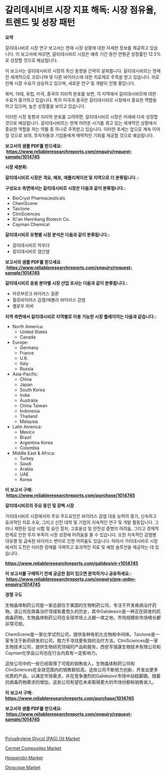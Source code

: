 <p><h1>갈리데시비르 시장 지표 해독: 시장 점유율, 트렌드 및 성장 패턴</h1></p><p><strong>요약</strong></p>
<p><p>갈리데시비르 시장 연구 보고서는 현재 시장 상황에 대한 자세한 정보를 제공하고 있습니다. 이 보고서에 따르면, 갈리데시비르 시장은 예측 기간 동안 연평균 성장률인 12.5%로 성장할 것으로 예상됩니다. </p><p>이 보고서는 갈리데시비르 시장의 최신 동향을 간략히 살펴봅니다. 갈리데시비르는 현재 전 세계적으로 코로나19 및 다른 바이러스에 대한 치료제로 주목을 받고 있습니다. 이로 인해 시장 수요가 상승하고 있으며, 새로운 연구 및 개발이 진행 중입니다.</p><p>북미, 아태, 유럽, 미국, 중국의 지리적 분포를 보면, 각 지역에서 갈리데시비르에 대한 수요가 증가하고 있습니다. 특히 미국과 중국은 갈리데시비르 시장에서 중요한 역할을 하고 있으며, 높은 성장률을 보이고 있습니다.</p><p>이러한 시장 동향과 지리적 분포를 고려하면, 갈리데시비르 시장은 미래에 더욱 성장할 것으로 예상됩니다. 갈리데시비르는 현재 어려운 시기를 겪고 있는 세계적인 상황에서 중요한 역할을 하는 약물 중 하나로 주목받고 있습니다. 이러한 추세는 앞으로 계속 이어질 것으로 보여, 투자자들과 기업들에게 매력적인 기회를 제공할 것으로 예상됩니다.</p></p>
<p><strong>보고서의 샘플 PDF를 받으세요: &nbsp;<a href="https://www.reliableresearchreports.com/enquiry/request-sample/1014745">https://www.reliableresearchreports.com/enquiry/request-sample/1014745</a></strong></p>
<p><strong>시장 세분화:</strong></p>
<p><strong> 갈리데시비르 시장은 개요, 배포, 애플리케이션 및 지역으로 더 분류됩니다. :</strong></p>
<p><strong>구성요소 측면에서는 갈리데시비르 시장은 다음과 같이 분류됩니다.:</strong></p>
<p><ul><li>BioCryst Pharmaceuticals</li><li>ChemScene</li><li>Taiclone</li><li>CliniSciences</li><li>Xi'an Henrikang Biotech Co.</li><li>Cayman Chemical</li></ul></p>
<p><strong> 갈리데시비르 유형별 시장 분석은 다음과 같이 분류됩니다.:</strong></p>
<p><ul><li>갈리데시비르 파우더</li><li>갈리데시비르 염산염</li></ul></p>
<p><strong>보고서의 샘플 PDF를 받으세요 :<a href="https://www.reliableresearchreports.com/enquiry/request-sample/1014745">https://www.reliableresearchreports.com/enquiry/request-sample/1014745</a></strong></p>
<p><strong> 갈리데시비르 응용 분야별 시장 산업 조사는 다음과 같이 분류됩니다.:</strong></p>
<p><ul><li>마르부르크 바이러스 질환</li><li>필로바이러스 감염/에볼라 바이러스 감염</li><li>옐로우 피버</li></ul></p>
<p><strong>지역 측면에서 갈리데시비르 지역별로 이용 가능한 시장 플레이어는 다음과 같습니다.:</strong></p>
<p><ul>
    <li>
        North America:
        <ul>
            <li>United States</li>
            <li>Canada</li>
        </ul>
    </li>
    <li>
        Europe:
        <ul>
            <li>Germany</li>
            <li>France</li>
            <li>U.K.</li>
            <li>Italy</li>
            <li>Russia</li>
        </ul>
    </li>
    <li>
        Asia-Pacific:
        <ul>
            <li>China</li>
            <li>Japan</li>
            <li>South Korea</li>
            <li>India</li>
            <li>Australia</li>
            <li>China Taiwan</li>
            <li>Indonesia</li>
            <li>Thailand</li>
            <li>Malaysia</li>
        </ul>
    </li>
    <li>
        Latin America:
        <ul>
            <li>Mexico</li>
            <li>Brazil</li>
            <li>Argentina Korea</li>
            <li>Colombia</li>
        </ul>
    </li>
    <li>
        Middle East & Africa:
        <ul>
            <li>Turkey</li>
            <li>Saudi</li>
            <li>Arabia</li>
            <li>UAE</li>
            <li>Korea</li>
        </ul>
    </li>
    </ul></p>
<p><strong>이 보고서 구매: &nbsp;<a href="https://www.reliableresearchreports.com/purchase/1014745">https://www.reliableresearchreports.com/purchase/1014745</a></strong></p>
<p><strong>갈리데시비르의 주요 동인 및 장벽 시장</strong></p>
<p><p>가리데시비르 시장에서의 주요 주도요인은 바이러스 감염 대응 능력의 증가, 신속하고 효과적인 치료 수요, 그리고 신진 대학 및 기업의 지속적인 연구 및 개발 활동입니다. 그러나 제한된 임상 시험 및 승인 절차, 고효용성 및 안전성 증명의 어려움, 그리고 경제적 한계로 인한 투자 부족이 시장 성장에 어려움을 줄 수 있습니다. 또한 지속적인 감염병 대유행 및 급속한 바이러스 변이로 인한 어려움도 있습니다. 따라서 가리데시비르 시장에서의 도전은 이러한 장애를 극복하고 효과적인 치료 및 예방 솔루션을 제공하는 데 있습니다.</p></p>
<p><strong><a href="https://www.reliableresearchreports.com/galidesivir-r1014745">https://www.reliableresearchreports.com/galidesivir-r1014745</a></strong></p>
<p><strong>이 보고서를 구매하기 전에 궁금한 점이 있으면 문의하거나 공유하세요.: &nbsp;<a href="https://www.reliableresearchreports.com/enquiry/pre-order-enquiry/1014745">https://www.reliableresearchreports.com/enquiry/pre-order-enquiry/1014745</a></strong></p>
<p><strong>경쟁 구도</strong></p>
<p><p>生物晶体制药公司是一家总部位于美国的生物制药公司，专注于开发疾病治疗药物。该公司在病毒治疗领域有着悠久的历史，其中Galidesivir是一种正在研发的抗病毒药物。生物晶体制药公司在全球市场上占据一席之地，市场规模和市场增长都非常可观。</p><p>ChemScene是一家化学试剂公司，提供各种有机化合物和中间体。Taiclone是一家专注于新药研发的公司，致力于寻找更有效的治疗方法。CliniSciences是一家生物技术公司，提供生物研究领域的产品和服务。西安亨瑞康生物技术有限公司和Cayman化学品公司也在行业内具有一定影响力。</p><p>这些公司中的一些已经取得了可观的销售收入，生物晶体制药公司和CliniSciences在全球范围内的销售额较高。这些公司不断努力创新，开发出更多优质的产品，以满足市场需求，并在竞争激烈的Galidesivir市场中站稳脚跟。随着抗病毒药物需求的增加，这些公司有望在未来取得更大的市场份额和销售收入。</p></p>
<p><strong>이 보고서 구매: &nbsp; <a href="https://www.reliableresearchreports.com/purchase/1014745">https://www.reliableresearchreports.com/purchase/1014745</a></strong></p>
<p><strong>보고서의 샘플 PDF를 받으세요: &nbsp;<a href="https://www.reliableresearchreports.com/enquiry/request-sample/1014745">https://www.reliableresearchreports.com/enquiry/request-sample/1014745</a></strong><strong></strong></p>
<p>&nbsp;</p>
<p><p><a href="https://www.linkedin.com/pulse/polyalkylene-glycol-pag-oil-market-comprehensive-report-qsuxe?trackingId=R4bAUg7VMyEc9hdTHHT7OQ%3D%3D">Polyalkylene Glycol (PAG) Oil Market</a></p><p><a href="https://www.linkedin.com/pulse/insights-cermet-composites-market-size-analysing-share-n7dte?trackingId=p1eBj2tI41q0qACHfF7C%2FA%3D%3D">Cermet Composites Market</a></p><p><a href="https://github.com/kufem1/Market-Research-Report-List-2/blob/main/hesperidin-market.md">Hesperidin Market</a></p><p><a href="https://github.com/singletonthaxterkelliehr2df/Market-Research-Report-List-2/blob/main/otoscope-market.md">Otoscope Market</a></p></p>